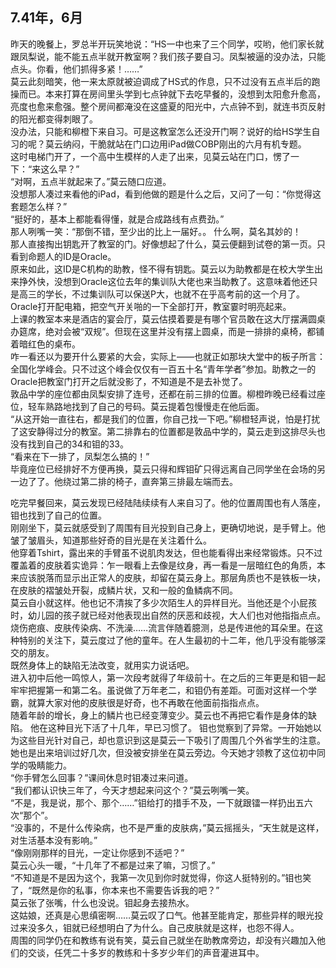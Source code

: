 ## **7.41年，6月**  
 昨天的晚餐上，罗总半开玩笑地说：“HS一中也来了三个同学，哎哟，他们家长就跟凤梨说，能不能五点半就开教室啊？我们孩子要自习。凤梨被逼的没办法，只能点头。你看，他们抓得多紧！……”  
  莫云此刻暗笑，他一来太原就被迫调成了HS式的作息，只不过没有五点半后的跑操而已。本来打算在房间里头学到七点钟就下去吃早餐的，没想到太阳愈升愈高，亮度也愈来愈强。整个房间都淹没在这盛夏的阳光中，六点钟不到，就连书页反射的阳光都变得刺眼了。  
  没办法，只能和柳橙下来自习。可是这教室怎么还没开门啊？说好的给HS学生自习的呢？莫云纳闷，干脆就站在门口边用iPad做COBP刚出的六月有机专题。  
  这时电梯门开了，一个高中生模样的人走了出来，见莫云站在门口，愣了一下：“来这么早？”  
  “对啊，五点半就起来了。”莫云随口应道。  
  没想那人凑过来看他的iPad，看到他做的题是什么之后，又问了一句：“你觉得这套题怎么样？”  
  “挺好的，基本上都能看得懂，就是合成路线有点费劲。”  
  那人咧嘴一笑：“那倒不错，至少出的比上一届好。。 
  什么啊，莫名其妙的！  
  那人直接掏出钥匙开了教室的门。好像想起了什么，莫云便翻到试卷的第一页。只看到命题人的ID是Oracle。  
  原来如此，这ID是C机构的助教，怪不得有钥匙。莫云以为助教都是在校大学生出来挣外快，没想到Oracle这位去年的集训队大佬也来当助教了。这意味着他还只是高三的学长，不过集训队可以保送P大，也就不在乎高考前的这一个月了。  
  Oracle打开配电箱，把空气开关啪的一下全部打开，教室霎时明亮起来。  
  上课的教室本来是酒店的宴会厅，莫云估摸着要是有哪个官员敢在这大厅摆满圆桌办筵席，绝对会被“双规”。但现在这里并没有摆上圆桌，而是一排排的桌椅，都铺着暗红色的桌布。  
  咋一看还以为要开什么要紧的大会，实际上——也就正如那块大堂中的板子所言：全国化学峰会。只不过这个峰会仅仅有一百五十名“青年学者”参加。助教之一的Oracle把教室门打开之后就没影了，不知道是不是去补觉了。  
  敦品中学的座位都由凤梨安排了连号，还都在前三排的位置。柳橙昨晚已经看过座位，轻车熟路地找到了自己的号码。莫云提着包慢慢走在他后面。  
  “从这开始一直往右，都是我们的位置，你自己找一下吧。”柳橙轻声说，怕是打扰了这安静得过分的教室。第二排靠右的位置都是敦品中学的，莫云走到这排尽头也没有找到自己的34和钼的33。  
  “看来在下一排了，凤梨怎么搞的！”  
  毕竟座位已经排好不方便再换，莫云只得和辉钼矿只得远离自己同学坐在会场的另一边了了。他绕过第二排的椅子，直奔第三排最左端而去。  
  
  吃完早餐回来，莫云发现已经陆陆续续有人来自习了。他的位置周围也有人落座，钼也找到了自己的位置。  
  刚刚坐下，莫云就感受到了周围有目光投到自己身上，更确切地说，是手臂上。他皱了皱眉头，知道那些好奇的目光是在关注着什么。  
  他穿着Tshirt，露出来的手臂虽不说肌肉发达，但也能看得出来经常锻炼。只不过覆盖着的皮肤着实诡异：乍一眼看上去像是纹身，再一看是一层暗红色的角质，本来应该脱落而显示出正常人的皮肤，却留在莫云身上。那层角质也不是铁板一块，在皮肤的褶皱处开裂，成鳞片状，又和一般的鱼鳞病不同。  
  莫云自小就这样。他也记不清挨了多少次陌生人的异样目光。当他还是个小屁孩时，幼儿园的孩子就已经对他表现出自然的厌恶和歧视，大人们也对他指指点点。烧伤疤痕、皮肤传染病、不洗澡……流言伴随着臆测，总是传进他的耳朵里。在这种特别的关注下，莫云度过了他的童年。在人生最初的十二年，他几乎没有能够深交的朋友。  
  既然身体上的缺陷无法改变，就用实力说话吧。  
  进入初中后他一鸣惊人，第一次段考就得了年级前十。在之后的三年更是和钼一起牢牢把握第一和第二名。虽说做了万年老二，和钼仍有差距。可面对这样一个学霸，就算大家对他的皮肤很是好奇，也不再敢在他面前指指点点。  
  随着年龄的增长，身上的鳞片也已经变薄变少。莫云也不再把它看作是身体的缺陷。
  他在这种目光下活了十几年，早已习惯了。 
  钼也觉察到了异常。一开始她以为这些目光针对自己，却也意识到这是莫云一下吸引了周围几个外省学生的注意。  
  她也是出来培训过好几次，但没被安排坐在莫云旁边。今天她才领教了这位初中同学的吸睛能力。  
  “你手臂怎么回事？”课间休息时钼凑过来问道。  
  “我们都认识快三年了，今天才想起来问这个？”莫云咧嘴一笑。  
  “不是，我是说，那个、那个……”钼给打的措手不及，一下就跟镭一样扔出五六次“那个”。  
  “没事的，不是什么传染病，也不是严重的皮肤病，”莫云摇摇头，“天生就是这样，对生活基本没有影响。”  
  “像刚刚那样的目光，一定让你感到不适吧？”  
  莫云心头一暖，“十几年了不都是过来了嘛，习惯了。”  
  “不知道是不是因为这个，我第一次见到你时就觉得，你这人挺特别的。”钼也笑了，“既然是你的私事，你本来也不需要告诉我的吧？”  
  莫云张了张嘴，什么也没说。钼起身去接热水。  
  这姑娘，还真是心思缜密啊……莫云叹了口气。他甚至能肯定，那些异样的眼光投过来没多久，钼就已经想明白了为什么。自己皮肤就是这样，也怨不得人。  
  周围的同学仍在和教练有说有笑，莫云自己就坐在助教席旁边，却没有兴趣加入他们的交谈，任凭二十多岁的教练和十多岁少年们的声音灌进耳中。
